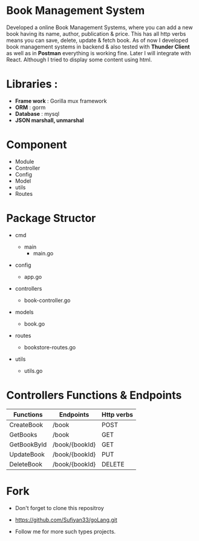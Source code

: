 # Book Management System
Developed a online Book Management Systems, where you can add a new book having its name, author, publication & price. This has all http verbs means you can save, delete, update & fetch book.
As of now I developed book management systems in backend & also tested with **Thunder Client** as well as in **Postman** everything is working fine. Later I will integrate with React.
Although I tried to display some content using html.

# Libraries :
- **Frame work** : Gorilla mux framework
- **ORM** : gorm
- **Database** : mysql
- **JSON marshall, unmarshal**

# Component
- Module
- Controller
- Config
- Model
- utils
- Routes

# Package Structor
- cmd
    - main
         - main.go
     
- config
    - app.go
- controllers
    - book-controller.go
- models
    - book.go
- routes
    - bookstore-routes.go
- utils
    - utils.go

# Controllers Functions & Endpoints

|      Functions          |      Endpoints          |    Http verbs
|-------------------------|-------------------------|-------------------------
|  CreateBook             |   /book                 |    POST
|  GetBooks               |   /book                 |    GET
|  GetBookById            |   /book/{bookId}        |    GET
|  UpdateBook             |   /book/{bookId}        |    PUT
|  DeleteBook             |   /book/{bookId}        |    DELETE

# Fork 
- Don't forget to clone this repositroy
- https://github.com/Sufiyan33/goLang.git

- Follow me for more such types projects.
